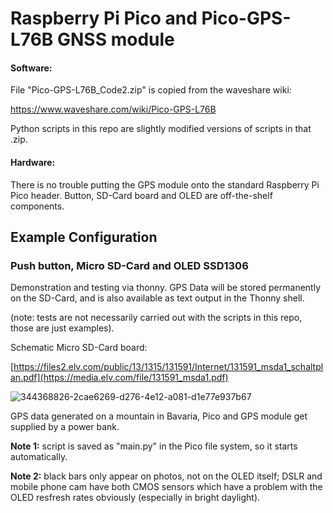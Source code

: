 # Raspberry Pi Pico and Pico-GPS-L76B GNSS module

#### Software:

File "Pico-GPS-L76B_Code2.zip" is copied from the waveshare wiki:

https://www.waveshare.com/wiki/Pico-GPS-L76B

Python scripts in this repo are slightly modified versions of scripts in that .zip.  

#### Hardware:

There is no trouble putting the GPS module onto the standard Raspberry Pi Pico header. Button, SD-Card board and OLED are off-the-shelf components.

## Example Configuration

### Push button, Micro SD-Card and OLED SSD1306

Demonstration and testing via thonny. GPS Data will be stored permanently on the SD-Card, and is also available as text output in the Thonny shell. 

(note: tests are not necessarily carried out with the scripts in this repo, those are just examples).

Schematic Micro SD-Card board:

[https://files2.elv.com/public/13/1315/131591/Internet/131591_msda1_schaltplan.pdf](https://media.elv.com/file/131591_msda1.pdf)

![344368826-2cae6269-d276-4e12-a081-d1e77e937b67](https://github.com/user-attachments/assets/c9d366d2-c749-4118-a355-9b1bc5232a29)

GPS data generated on a mountain in Bavaria, Pico and GPS module get supplied by a power bank.

**Note 1:** script is saved as "main.py" in the Pico file system, so it starts automatically.

**Note 2:** black bars only appear on photos, not on the OLED itself; DSLR and mobile phone cam have both CMOS sensors which have a problem with the OLED resfresh rates obviously (especially in bright daylight).
